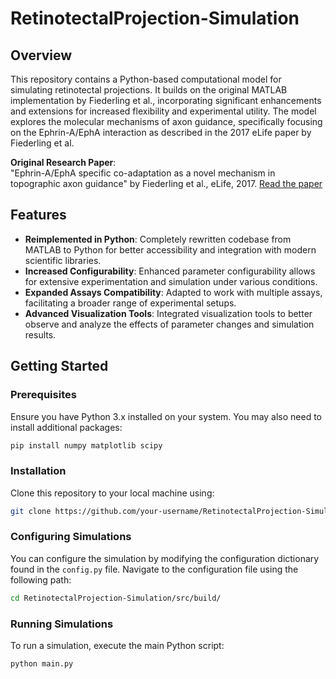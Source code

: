 # RetinotectalProjection-Simulation

## Overview
This repository contains a Python-based computational model for simulating retinotectal projections. It builds on the original MATLAB implementation by Fiederling et al., incorporating significant enhancements and extensions for increased flexibility and experimental utility. The model explores the molecular mechanisms of axon guidance, specifically focusing on the Ephrin-A/EphA interaction as described in the 2017 eLife paper by Fiederling et al.

**Original Research Paper**:  
"Ephrin-A/EphA specific co-adaptation as a novel mechanism in topographic axon guidance" by Fiederling et al., eLife, 2017. [Read the paper](http://dx.doi.org/10.7554/eLife.25533)

## Features
- **Reimplemented in Python**: Completely rewritten codebase from MATLAB to Python for better accessibility and integration with modern scientific libraries.
- **Increased Configurability**: Enhanced parameter configurability allows for extensive experimentation and simulation under various conditions.
- **Expanded Assays Compatibility**: Adapted to work with multiple assays, facilitating a broader range of experimental setups.
- **Advanced Visualization Tools**: Integrated visualization tools to better observe and analyze the effects of parameter changes and simulation results.

## Getting Started
### Prerequisites
Ensure you have Python 3.x installed on your system. You may also need to install additional packages:

```bash
pip install numpy matplotlib scipy
```

### Installation
Clone this repository to your local machine using:
```bash
git clone https://github.com/your-username/RetinotectalProjection-Simulation.git
```

### Configuring Simulations
You can configure the simulation by modifying the configuration dictionary found in the `config.py` file. Navigate to the configuration file using the following path:

```bash
cd RetinotectalProjection-Simulation/src/build/
```

### Running Simulations
To run a simulation, execute the main Python script:
```bash
python main.py
```
